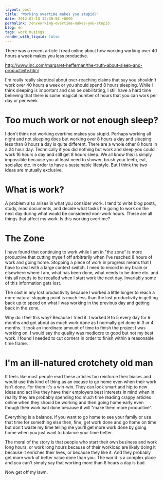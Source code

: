 ```yaml
---
layout: post
title: "Working overtime makes you stupid?"
date: 2012-02-18 12:39:54 +0000
permalink: /en/working-overtime-makes-you-stupid
blog: en
tags: work musings
render_with_liquid: false
---
```


There was a recent article I read online about how working working over
40 hours a week makes you less productive.

<http://www.inc.com/margaret-heffernan/the-truth-about-sleep-and-productivity.html>

I'm really really skeptical about over-reaching claims that say you
shouldn't work over 40 hours a week or you should spend 8 hours
sleeping. While I think sleeping is important and can be debilitating, I
still have a hard time believing that there is some magical number of
hours that you can work per day or per week.

# Too much work or not enough sleep?

I don't think not working overtime makes you stupid. Perhaps working all
night and not sleeping does but working over 8 hours a day and sleeping
less than 8 hours a day is quite different. There are a whole other 8
hours in a 24 hour day. Technically if you did nothing but work and
sleep you could work 16 hours a day and still get 8 hours sleep. We all
know this is simply impossible because you at least need to shower,
brush your teeth, eat, socialize etc. in order to have a sustainable
lifestyle. But I think the two ideas are mutually exclusive.

# What is work?

A problem also arises in what you consider work. I tend to write blog
posts, study, read documents, and decide what tasks I'm going to work on
the next day during what would be considered non-work hours. These are
all things that affect my work. Is this working overtime?

# The Zone

I have found that continuing to work while I am in "the zone" is more
productive that cutting myself off arbitrarily when I've reached 8 hours
of work and going home. Stopping a piece of work in progress means that
I have to deal with a large context switch. I need to record in my brain
or elsewhere where I am, what has been done, what needs to be done etc.
and this all needs to be recalled when I start work the next day.
Invariably some of this information gets lost.

The cost in any lost productivity because I worked a little longer to
reach a more natural stopping point is much less than the lost
productivity in getting back up to speed on what I was working in the
previous day and getting back in the zone.

Why do I feel this way? Because I tried it. I worked 9 to 5 every day
for 6 months and got about as much work done as I normally get done in 3
or 4 months. It took an inordinate amount of time to finish the project
I was working on. I would say the quality was mediocre to good but not
my best work. I found I needed to cut corners in order to finish within
a reasonable time frame.

# I'm an ill-natured crotchety old man

It feels like most people read these articles too reinforce their biases
and would use this kind of thing as an excuse to go home even when their
work isn't done. For them it's a win-win. They can look smart and hip to
new ideas and act like they have their employers best interests in mind
when in reality they are probably spending too much time reading crappy
articles online when they should be working and then going home early
even though their work isnt done because it will "make them more
productive".

Everything is a balance. If you want to go home to see your family or
use that time for something else then, fine, get work done and go home
on time but don't waste my time telling me you'll get more work done by
going home when you just want to balance your time better.

The moral of the story is that people who start their own business and
work long hours, or work long hours because of their workload are likely
doing it because it enriches their lives, or because they like it. And
they probably get more work of better value done than you. The world is
a complex place and you can't simply say that working more than 8 hours
a day is bad.

Now get off my lawn.

